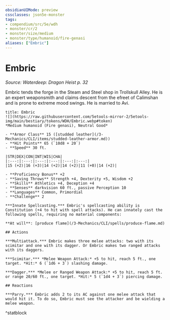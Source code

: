 ```yaml
---
obsidianUIMode: preview
cssclasses: json5e-monster
tags:
- compendium/src/5e/wdh
- monster/cr/2
- monster/size/medium
- monster/type/humanoid/fire-genasi
aliases: ["Embric"]
---
```

# Embric
*Source: Waterdeep: Dragon Heist p. 32*  

Embric tends the forge in the Steam and Steel shop in Trollskull Alley. He is an expert weaponsmith and claims descent from the efreet of Calimshan and is prone to extreme mood swings. He is married to Avi.


```ad-statblock
title: Embric
![](https://raw.githubusercontent.com/5etools-mirror-2/5etools-img/main/bestiary/tokens/WDH/Embric.webp#token)
*Medium humanoid (Fire genasi), Neutral Good*

- **Armor Class** 15 ([studded leather](/3-Mechanics/CLI/items/studded-leather-armor.md))
- **Hit Points** 65 (`10d8 + 20`) 
- **Speed** 30 ft.

|STR|DEX|CON|INT|WIS|CHA|
|:---:|:---:|:---:|:---:|:---:|:---:|
|15 (+2)|16 (+3)|14 (+2)|14 (+2)|11 (+0)|14 (+2)|

- **Proficiency Bonus** +2
- **Saving Throws** Strength +4, Dexterity +5, Wisdom +2
- **Skills** Athletics +4, Deception +4
- **Senses** darkvision 60 ft., passive Perception 10
- **Languages** Common, Primordial
- **Challenge** 2

***Innate Spellcasting.*** Embric's spellcasting ability is Constitution (+4 to hit with spell attacks). He can innately cast the following spells, requiring no material components:

**At will**: [produce flame](/3-Mechanics/CLI/spells/produce-flame.md)

## Actions

***Multiattack.*** Embric makes three melee attacks: two with its scimitar and one with its dagger. Or Embric makes two ranged attacks with its daggers.

***Scimitar.*** *Melee Weapon Attack:* +5 to hit, reach 5 ft., one target. *Hit:* 6 (`1d6 + 3`) slashing damage.

***Dagger.*** *Melee or Ranged Weapon Attack:* +5 to hit, reach 5 ft. or range 20/60 ft., one target. *Hit:* 5 (`1d4 + 3`) piercing damage.

## Reactions

***Parry.*** Embric adds 2 to its AC against one melee attack that would hit it. To do so, Embric must see the attacker and be wielding a melee weapon.
```
^statblock
